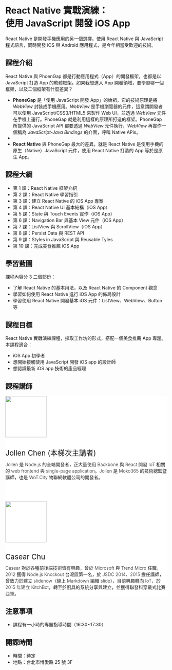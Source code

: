 
<h1 class="hide">React Native 實戰演練：<br />使用 JavaScript 開發 iOS App</h1>

React Native 是開發手機應用的另一個選擇。使用 React Native 與 JavaScript 程式語言，同時開發 iOS 與 Android 應用程式，是今年相當受歡迎的技術。

## 課程介紹

React Native 與 PhoenGap 都是行動應用程式（App）的開發框架，也都是以 JavaScript 打造 App 的軟體框架。如果我想進入 App 開發領域，要學習哪一個框架，以及二個框架有什麼差異？

* **PhoneGap** 是「使用 JavaScript 開發 App」的始祖，它的技術原理是將 *WebView* 封裝成手機應用。*WebView* 是手機瀏覽器的元件，這意謂開發者可以使用 JavaScript/CSS3/HTML5 來製作 Web UI，並透過 *WebView* 元件在手機上運行。PhoneGap 就是利用這樣的原理所打造的框架。PhoneGap 所提供的 JavaScript API 都要透過 *WebView* 元件執行，*WebView* 再實作一個稱為 *JavaScript-Java Bindings* 的介面，呼叫 Native APis。
* 
* **React Native** 與 PhoneGap 最大的差異，就是 React Native 是使用手機的原生（Native）JavaScript 元件，使用 React Native 打造的 App 等於是原生 App。

## 課程大綱

* 第 1 課：React Native 框架介紹
* 第 2 課：React Native 學習指引
* 第 3 課：建立 React Native 的 iOS App 專案
* 第 4 課：React Native UI 基本結構（iOS App）
* 第 5 課：State 與 Touch Events 實作（iOS App）
* 第 6 課：Navigation Bar 與基本 View 元件（iOS App）
* 第 7 課：ListView 與 ScrollView（iOS App）
* 第 8 課：Persist Data 與 REST API
* 第 9 課：Styles in JavaScript 與 Reusable Tyles
* 第 10 課：完成美食推薦 iOS App
 
## 學習藍圖

課程內容分 3 二個部份：

* 了解 React Native 的基本用法，以及 React Native 的 Component 觀念
* 學習如何使用 React Native 進行 iOS App 的佈局設計
* 學習使用 React Native 開發基本 iOS 元件：ListView、WebView、Button 等

## 課程目標

React Native 實戰演練課程，採取工作坊的形式，搭配一個美食推薦 App 專題。本課程適合：

* iOS App 初學者
* 想開始接觸使用 JavaScript 開發 iOS app 的設計師
* 想認識最新 iOS app 技術的產品經理

## 課程講師

<section style="background: #fff;">
  <div style="padding-bottom: 0px; padding-bottom: 0px;" class="container">
    <div class="row">
      <div class="col-md-2 text-left"><img src="https://avatars1.githubusercontent.com/u/1126021?v=3&s=400" width="128" height="128" class="img-circle img-responsive"></div>
      <div class="col-md-10">
        <h3 style="font-weight: 400; font-size: 1.6em; ">Jollen Chen (本梯次主講者)</h3>
        <p style="font-weight: 300; color: #222; margin-top: -12px;">Jollen 是 Node.js 的全端開發者，正大量使用 Backbone 與 React 開發 IoT 相關的 web frontend 與 single-page application。Jollen 是 Moko365 的技術總監暨講師，也是 WoT.City 物聯網軟體公司的開發者。</p>
      </div>
    </div>
     <div class="row" style="margin-top: 65px;">
      <div class="col-md-2"><img src="https://avatars0.githubusercontent.com/u/2017447?v=3&amp;s=460" width="128" height="128" class="img-circle img-responsive"></div>
      <div class="col-md-10 text-left">
        <h3 style="font-weight: 400; font-size: 1.6em; ">Casear Chu</h3>
        <p style="font-weight: 300; color: #222; margin-top: -12px;">Casear 對於各種前後端技術皆有興趣，曾於 Microsoft 與 Trend Micro 任職，2012 獲得 Node.js Knockout 台灣區第一名，於 JSDC 2014、2015 擔任講師，曾致力於建立 slidenow（線上 Markdown 編輯 slide），目前興趣轉向 IoT，於 2015 年建立 KitchBot，轉至於廚具的系統分享與建立，並獲得聯發科穿戴式比賽亞軍。</p>
      </div>
    </div>
  </div>
</section>

## 注意事項

* 課程有一小時的專題指導時間（16:30~17:30）

## 開課時間

* 時間：待定
* 地點：台北市博愛路 25 號 3F
